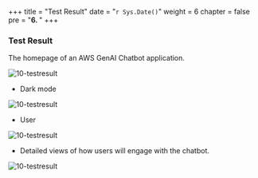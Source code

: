 +++
title = "Test Result"
date = "`r Sys.Date()`"
weight = 6
chapter = false
pre = "<b>6. </b>"
+++

### Test Result
The homepage of an AWS GenAI Chatbot application.

![10-testresult](/Deploying-a-Multi-Model-and-Multi-RAG-Powered-Chatbot-Using-AWS-CDK-on-AWS/images/10-testresult/001-10-testresult.png?width=90pc)

- Dark mode

![10-testresult](/Deploying-a-Multi-Model-and-Multi-RAG-Powered-Chatbot-Using-AWS-CDK-on-AWS/images/10-testresult/002-10-testresult.png?width=90pc)

- User

![10-testresult](/Deploying-a-Multi-Model-and-Multi-RAG-Powered-Chatbot-Using-AWS-CDK-on-AWS/images/10-testresult/003-10-testresult.png?width=90pc)

- Detailed views of how users will engage with the chatbot.

![10-testresult](/Deploying-a-Multi-Model-and-Multi-RAG-Powered-Chatbot-Using-AWS-CDK-on-AWS/images/10-testresult/004-10-testresult.png?width=90pc)
